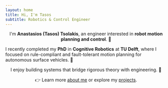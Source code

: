 ```yaml
---
layout: home
title: Hi, I'm Tasos
subtitle: Robotics & Control Engineer
---
```


<p style="text-align: center;">
I'm <strong>Anastasios (Tasos) Tsolakis</strong>, an engineer interested in <strong>robot motion planning and control</strong>. 🤖
</p>
  
I recently completed my <strong>PhD</strong> in <strong>Cognitive Robotics</strong> at <strong>TU Delft</strong>, where I focused on rule-compliant and fault-tolerant motion planning for autonomous surface vehicles. 🚢
</p>

<p style="text-align: center;">
I enjoy building systems that bridge rigorous theory with engineering. 🔧
</p>

<p style="text-align: center;">
👉 Learn more <a href="/aboutme">about me</a> or explore my <a href="/projects">projects</a>.
</p>
